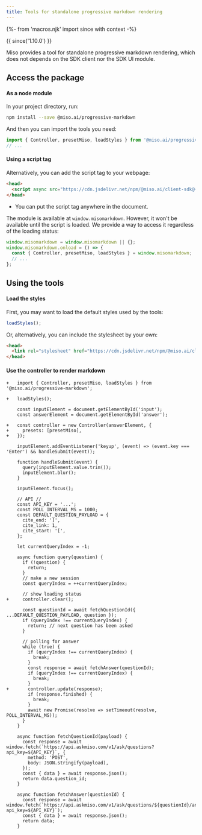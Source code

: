 ```yaml
---
title: Tools for standalone progressive markdown rendering 
---
```


{%- from 'macros.njk' import since with context -%}

{{ since('1.10.0') }}

Miso provides a tool for standalone progressive markdown rendering, which does not depends on the SDK client nor the SDK UI module.

## Access the package

#### As a node module

In your project directory, run:

```bash
npm install --save @miso.ai/progressive-markdown
```

And then you can import the tools you need:

```js
import { Controller, presetMiso, loadStyles } from '@miso.ai/progressive-markdown';
// ...
```

#### Using a script tag

Alternatively, you can add the script tag to your webpage:

```html
<head>
  <script async src="https://cdn.jsdelivr.net/npm/@miso.ai/client-sdk@{{sdk.latest_version}}/dist/umd/miso-markdown.min.js"></script>
</head>
```

* You can put the script tag anywhere in the document.

The module is available at `window.misomarkdown`. However, it won't be available until the script is loaded. We provide a way to access it regardless of the loading status:

```js
window.misomarkdown = window.misomarkdown || {};
window.misomarkdown.onload = () => {
  const { Controller, presetMiso, loadStyles } = window.misomarkdown;
  // ...
};
```

## Using the tools

#### Load the styles

First, you may want to load the default styles used by the tools:

```js
loadStyles();
```

Or, alternatively, you can include the stylesheet by your own:

```html
<head>
  <link rel="stylesheet" href="https://cdn.jsdelivr.net/npm/@miso.ai/client-sdk@{{sdk.latest_version}}/dist/css/markdown.css">
</head>
```

#### Use the controller to render markdown

```diff-js
+   import { Controller, presetMiso, loadStyles } from '@miso.ai/progressive-markdown';

+   loadStyles();

    const inputElement = document.getElementById('input');
    const answerElement = document.getElementById('answer');

+   const controller = new Controller(answerElement, {
+     presets: [presetMiso],
+   });

    inputElement.addEventListener('keyup', (event) => (event.key === 'Enter') && handleSubmit(event));

    function handleSubmit(event) {
      query(inputElement.value.trim());
      inputElement.blur();
    }

    inputElement.focus();

    // API //
    const API_KEY = '...';
    const POLL_INTERVAL_MS = 1000;
    const DEFAULT_QUESTION_PAYLOAD = {
      cite_end: ']',
      cite_link: 1,
      cite_start: '[',
    };

    let currentQueryIndex = -1;

    async function query(question) {
      if (!question) {
        return;
      }
      // make a new session
      const queryIndex = ++currentQueryIndex;

      // show loading status
+     controller.clear();

      const questionId = await fetchQuestionId({ ...DEFAULT_QUESTION_PAYLOAD, question });
      if (queryIndex !== currentQueryIndex) {
        return; // next question has been asked
      }

      // polling for answer
      while (true) {
        if (queryIndex !== currentQueryIndex) {
          break;
        }
        const response = await fetchAnswer(questionId);
        if (queryIndex !== currentQueryIndex) {
          break;
        }
+       controller.update(response);
        if (response.finished) {
          break;
        }
        await new Promise(resolve => setTimeout(resolve, POLL_INTERVAL_MS));
      }
    }

    async function fetchQuestionId(payload) {
      const response = await window.fetch(`https://api.askmiso.com/v1/ask/questions?api_key=${API_KEY}`, {
        method: 'POST',
        body: JSON.stringify(payload),
      });
      const { data } = await response.json();
      return data.question_id;
    }

    async function fetchAnswer(questionId) {
      const response = await window.fetch(`https://api.askmiso.com/v1/ask/questions/${questionId}/answer?api_key=${API_KEY}`);
      const { data } = await response.json();
      return data;
    }
```
